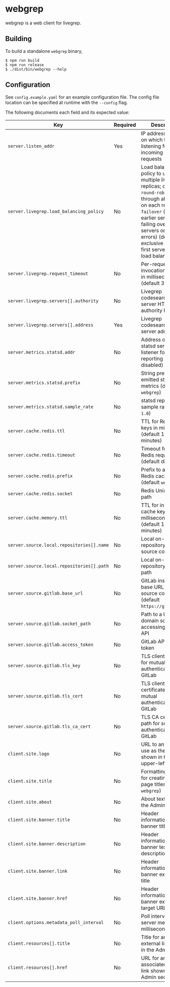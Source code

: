 # webgrep

webgrep is a web client for livegrep.

## Building

To build a standalone `webgrep` binary,

```
$ npm run build
$ npm run release
$ ./dist/bin/webgrep --help
```

## Configuration

See `config.example.yaml` for an example configuration file. The config file location can be specified at runtime with the `--config` flag.

The following documents each field and its expected value:

|Key|Required|Description|
|-|-|-|
|`server.listen_addr`|Yes|IP address and port on which to bind for listening for incoming HTTP requests|
|`server.livegrep.load_balancing_policy`|No|Load balancing policy to use among multiple livegrep replicas; one of `round-robin` (rotate through all servers on each request), `failover` (prefer earlier servers, failing over to next servers on request errors) (default exclusive use of first server with no load balancing)|
|`server.livegrep.request_timeout`|No|Per-request RPC invocation timeout in milliseconds (default 3000)|
|`server.livegrep.servers[].authority`|No|Livegrep codesearch gRPC server HTTP/2 authority header|
|`server.livegrep.servers[].address`|Yes|Livegrep codesearch gRPC server address|
|`server.metrics.statsd.addr`|No|Address of the statsd server or listener for metrics reporting (default disabled)|
|`server.metrics.statsd.prefix`|No|String prefix for all emitted statsd metrics (default `webgrep`)|
|`server.metrics.statsd.sample_rate`|No|statsd reporting sample rate (default `1.0`)|
|`server.cache.redis.ttl`|No|TTL for Redis cache keys in milliseconds (default 10 minutes)|
|`server.cache.redis.timeout`|No|Timeout for all Redis requests (default disabled)|
|`server.cache.redis.prefix`|No|Prefix to apply to Redis cache keys (default `webgrep`)|
|`server.cache.redis.socket`|No|Redis Unix socket path|
|`server.cache.memory.ttl`|No|TTL for in-memory cache keys in milliseconds (default 10 minutes)|
|`server.source.local.repositories[].name`|No|Local on-disk repository name for source code viewer|
|`server.source.local.repositories[].path`|No|Local on-disk repository directory path|
|`server.source.gitlab.base_url`|No|GitLab instance base URL for source code viewer (default `https://gitlab.com`)|
|`server.source.gitlab.socket_path`|No|Path to a Unix domain socket for accessing GitLab API|
|`server.source.gitlab.access_token`|No|GitLab API access token|
|`server.source.gitlab.tls_key`|No|TLS client key path for mutual authentication with GitLab|
|`server.source.gitlab.tls_cert`|No|TLS client certificate path for mutual authentication with GitLab|
|`server.source.gitlab.tls_ca_cert`|No|TLS CA certificate path for server authentication of GitLab|
|`client.site.logo`|No|URL to an image to use as the logo shown in the upper-left corner|
|`client.site.title`|No|Formatting string for creating browser page titles (default `webgrep`)|
|`client.site.about`|No|About text shown in the Admin section|
|`client.site.banner.title`|No|Header informational banner title|
|`client.site.banner.description`|No|Header informational banner text description|
|`client.site.banner.link`|No|Header informational banner external link title|
|`client.site.banner.href`|No|Header informational banner external link target URL|
|`client.options.metadata_poll_interval`|No|Poll interval for new server metadata in milliseconds|
|`client.resources[].title`|No|Title for an arbitrary external link shown in the Admin section|
|`client.resources[].href`|No|URL for an associated external link shown in the Admin section|
